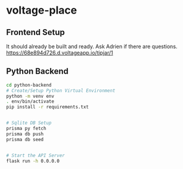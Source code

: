 # voltage-place


## Frontend Setup

It should already be built and ready.
Ask Adrien if there are questions.
https://68e894d726.d.voltageapp.io/tipjar/1


## Python Backend

```bash
cd python-backend
# Create/Setup Python Virtual Environment
python -m venv env
. env/bin/activate
pip install -r requirements.txt


# Sqlite DB Setup
prisma py fetch
prisma db push
prisma db seed


# Start the API Server
flask run -h 0.0.0.0
```

